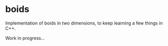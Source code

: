 # boids
Implementation of boids in two dimensions, to keep learning a few things in C++.

Work in progress...
